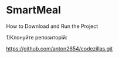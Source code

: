 # SmartMeal
How to Download and Run the Project 

1)Клонуйте репозиторій:

https://github.com/anton2654/codezillas.git
